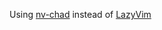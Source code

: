 Using [nv-chad](https://github.com/NvChad/NvChad) instead of [LazyVim](https://github.com/LazyVim/LazyVim)
